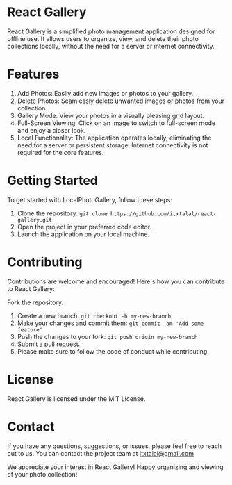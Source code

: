 # React Gallery
React Gallery is a simplified photo management application designed for offline use. It allows users to organize, view, and delete their photo collections locally, without the need for a server or internet connectivity.

# Features
1. Add Photos: Easily add new images or photos to your gallery.
2. Delete Photos: Seamlessly delete unwanted images or photos from your collection.
3. Gallery Mode: View your photos in a visually pleasing grid layout.
4. Full-Screen Viewing: Click on an image to switch to full-screen mode and enjoy a closer look.
5. Local Functionality: The application operates locally, eliminating the need for a server or persistent storage. Internet connectivity is not required for the core features.

# Getting Started
To get started with LocalPhotoGallery, follow these steps:

1. Clone the repository: `git clone https://github.com/itxtalal/react-gallery.git`
2. Open the project in your preferred code editor.
3. Launch the application on your local machine.

# Contributing
Contributions are welcome and encouraged! Here's how you can contribute to React Gallery:

Fork the repository.
1. Create a new branch: `git checkout -b my-new-branch`
2. Make your changes and commit them: `git commit -am 'Add some feature'`
3. Push the changes to your fork: `git push origin my-new-branch`
4. Submit a pull request.
5. Please make sure to follow the code of conduct while contributing.

# License
React Gallery is licensed under the MIT License.

# Contact
If you have any questions, suggestions, or issues, please feel free to reach out to us. You can contact the project team at itxtalal@gmail.com

We appreciate your interest in React Gallery! Happy organizing and viewing of your photo collection!
